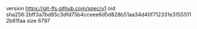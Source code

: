 version https://git-lfs.github.com/spec/v1
oid sha256:2bff3a7bd85c3dfd75b4cceee6d5d828b51aa34d40f712331e31555112b81faa
size 6797
